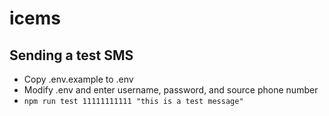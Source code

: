# icems

## Sending a test SMS
- Copy .env.example to .env
- Modify .env and enter username, password, and source phone number
- `npm run test 11111111111 "this is a test message"`
